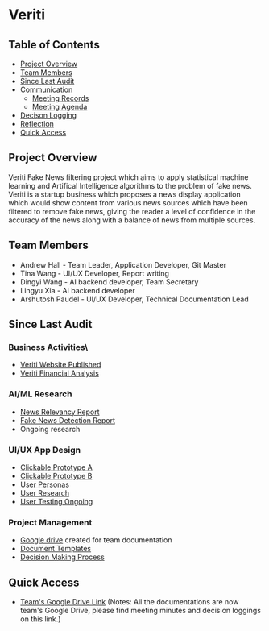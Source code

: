 # Veriti

## Table of Contents
* [Project Overview](#project-overview)
* [Team Members](#team-members)
* [Since Last Audit](#since-last-audit)
* [Communication](#communication)
    * [Meeting Records](#meeting-records)
    * [Meeting Agenda](#meeting-agenda)
* [Decison Logging](#decision-logging)
* [Reflection](#reflection)
* [Quick Access](#quick-access)

## Project Overview
Veriti Fake News filtering project which aims to apply statistical machine learning and Artifical Intelligence algorithms to the problem of fake news. Veriti is a startup business which proposes a news display application which would show content from various news sources which have been filtered to remove fake news, giving the reader a level of confidence in the accuracy of the news along with a balance of news from multiple sources.

## Team Members
- Andrew Hall - Team Leader, Application Developer, Git Master
- Tina Wang - UI/UX Developer, Report writing
- Dingyi Wang - AI backend developer, Team Secretary
- Lingyu Xia - AI backend developer
- Arshutosh Paudel - UI/UX Developer, Technical Documentation Lead

## Since Last Audit
### Business Activities\
- [Veriti Website Published](https://sites.google.com/view/veriti/home)
- [Veriti Financial Analysis](https://drive.google.com/open?id=10pULwDdvxxagdRYBxIrdpMJrt4nSsac-)

### AI/ML Research
- [News Relevancy Report](https://drive.google.com/file/d/14irbSlIb48rKXDHUMkcCTX3ZQLosoSns/view?usp=sharing)
- [Fake News Detection Report](https://drive.google.com/file/d/1vMlpG_CF91TnGM2Ep3o_i2dctwbR8vk1/view?usp=sharing)
- Ongoing research

### UI/UX App Design
- [Clickable Prototype A](https://drive.google.com/drive/folders/1uN9bj9SUK0WZETVBVyeiHO0pcYkPkCRv?usp=sharing)
- [Clickable Prototype B](https://drive.google.com/open?id=1vmosWOd1Jklvwmxt7c2RRozh11EU5NPt)
- [User Personas](https://drive.google.com/open?id=15rkc_wZLuLODEMFwXyEsqgt7nQaXHyQr)
- [User Research](https://drive.google.com/open?id=16OWaD6z2Ey0tN7tCRyCs0ngY6UCu-kK_)
- [User Testing Ongoing](https://drive.google.com/open?id=1_P4-fZvsmR50M7hkzyGPxDLuvFEH8-45)

### Project Management
- [Google drive](https://drive.google.com/open?id=1eSVANGZcTTQHmhdbAeDPfytn9qH2z0SW) created for team documentation
- [Document Templates](https://drive.google.com/drive/folders/1_iXtgdgf6MGDreHobMUAmYm13z1kRsIa?usp=sharing)
- [Decision Making Process](https://drive.google.com/file/d/1Z200u5uDIt1wZQ23nTwhNYvXGhiTiL69/view?usp=sharing)

## Quick Access
* [Team's Google Drive Link](https://drive.google.com/open?id=1eSVANGZcTTQHmhdbAeDPfytn9qH2z0SW) (Notes: All the documentations are now team's Google Drive, please find meeting minutes and decision loggings on this link.)